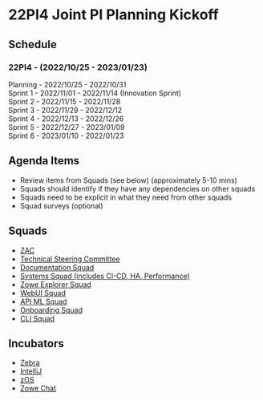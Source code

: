 #  22PI4 Joint PI Planning Kickoff

## Schedule
### 22PI4 - (2022/10/25 - 2023/01/23)<br>
Planning - 2022/10/25 - 2022/10/31<br>
Sprint 1 - 2022/11/01 - 2022/11/14 (Innovation Sprint)<br>
Sprint 2 - 2022/11/15 - 2022/11/28<br>
Sprint 3 - 2022/11/29 - 2022/12/12<br>
Sprint 4 - 2022/12/13 - 2022/12/26<br>
Sprint 5 - 2022/12/27 - 2023/01/09<br>
Sprint 6 - 2023/01/10 - 2022/01/23<br>

## Agenda Items<br>
- Review items from Squads (see below) (approximately 5-10 mins)
- Squads should identify if they have any dependencies on other squads
- Squads need to be explicit in what they need from other squads
- Squad surveys (optional)

## Squads<br>
- [ZAC]()<br>
- [Technical Steering Committee]()<br>
- [Documentation Squad]()<br>
- [Systems Squad (includes CI-CD, HA, Performance)]()<br>
- [Zowe Explorer Squad]()<br>
- [WebUI Squad]()<br>
- [API ML Squad]()<br>
- [Onboarding Squad]()<br>
- [CLI Squad]()<br>

## Incubators<br>
- [Zebra]()<br>
- [IntelliJ]()<br>
- [zOS]()<br>
- [Zowe Chat]()<br>